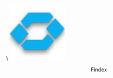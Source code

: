 \\
[![Findex](/assets/token/findex.png)](https://findex.pro/trade/eosdactokens_EOSDAC-eosio.token_EOS)
 <center>Findex</center>